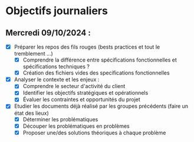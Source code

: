 # Objectifs journaliers

## Mercredi 09/10/2024 :


- [x] Préparer les repos des fils rouges (bests practices et tout le tremblement …)
  - [x] Comprendre la différence entre spécifications fonctionnelles et spécifications techniques ?
  - [x] Création des fichiers vides des specifications fonctionnelles
- [x] Analyser le contexte et les enjeux :
    - [x] Comprendre le secteur d'activité du client
    - [x] Identifier les objectifs stratégiques et opérationnels
    - [x] Évaluer les contraintes et opportunités du projet
- [x] Etudier les documents déjà réalisé par les groupes précédents (faire un état des lieux)
  - [x] Déterminer les problématiques
  - [x] Découper les problématiques en problèmes
  - [x] Proposer une/des solutions théoriques à chaque problème
